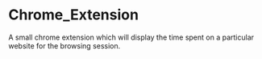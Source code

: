 # Chrome_Extension
A small chrome extension which will display the time spent on a particular website for the browsing session.
